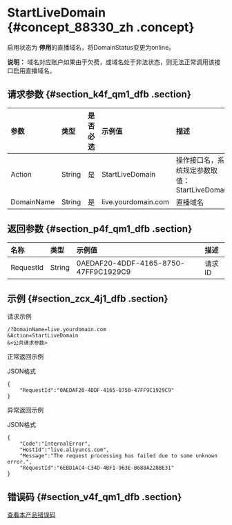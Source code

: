 # StartLiveDomain {#concept_88330_zh .concept}

启用状态为 **停用**的直播域名，将DomainStatus变更为online。

**说明：** 域名对应账户如果由于欠费，或域名处于非法状态，则无法正常调用该接口启用直播域名。

## 请求参数 {#section_k4f_qm1_dfb .section}

|参数|类型|是否必选|示例值|描述|
|:-|:-|:---|:--|:-|
|Action|String|是|StartLiveDomain|操作接口名，系统规定参数取值：StartLiveDomain|
|DomainName|String|是|live.yourdomain.com|直播域名|

## 返回参数 {#section_p4f_qm1_dfb .section}

|名称|类型|示例值|描述|
|:-|:-|:--|:-|
|RequestId|String|0AEDAF20-4DDF-4165-8750-47FF9C1929C9|请求 ID|

## 示例 {#section_zcx_4j1_dfb .section}

请求示例

```
/?DomainName=live.yourdomain.com
&Action=StartLiveDomain
&<公共请求参数> 
```

正常返回示例

JSON格式

```
{
    "RequestId":"0AEDAF20-4DDF-4165-8750-47FF9C1929C9"
}
```

异常返回示例

JSON格式

```
{
    "Code":"InternalError",
    "HostId":"live.aliyuncs.com",
    "Message":"The request processing has failed due to some unknown error.",
    "RequestId":"6EBD1AC4-C34D-4BF1-963E-B688A228BE31"
}
```

## 错误码 {#section_v4f_qm1_dfb .section}

[查看本产品错误码](https://error-center.aliyun.com/status/product/live)

